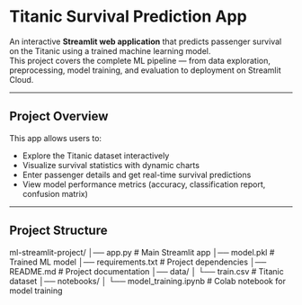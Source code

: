 #  Titanic Survival Prediction App

An interactive **Streamlit web application** that predicts passenger survival on the Titanic using a trained machine learning model.  
This project covers the complete ML pipeline — from data exploration, preprocessing, model training, and evaluation to deployment on Streamlit Cloud.

---

##  Project Overview

This app allows users to:
- Explore the Titanic dataset interactively
- Visualize survival statistics with dynamic charts
- Enter passenger details and get real-time survival predictions
- View model performance metrics (accuracy, classification report, confusion matrix)

---

##  Project Structure
ml-streamlit-project/
│── app.py # Main Streamlit app
│── model.pkl # Trained ML model
│── requirements.txt # Project dependencies
│── README.md # Project documentation
│── data/
│ └── train.csv # Titanic dataset
│── notebooks/
│ └── model_training.ipynb # Colab notebook for model training


